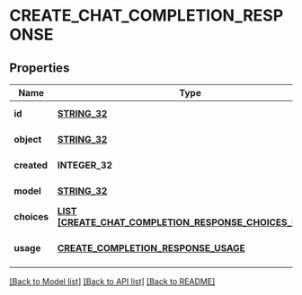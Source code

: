 # CREATE_CHAT_COMPLETION_RESPONSE

## Properties
Name | Type | Description | Notes
------------ | ------------- | ------------- | -------------
**id** | [**STRING_32**](STRING_32.md) |  | [default to null]
**object** | [**STRING_32**](STRING_32.md) |  | [default to null]
**created** | **INTEGER_32** |  | [default to null]
**model** | [**STRING_32**](STRING_32.md) |  | [default to null]
**choices** | [**LIST [CREATE_CHAT_COMPLETION_RESPONSE_CHOICES_INNER]**](CreateChatCompletionResponse_choices_inner.md) |  | [default to null]
**usage** | [**CREATE_COMPLETION_RESPONSE_USAGE**](CreateCompletionResponse_usage.md) |  | [optional] [default to null]

[[Back to Model list]](../README.md#documentation-for-models) [[Back to API list]](../README.md#documentation-for-api-endpoints) [[Back to README]](../README.md)


